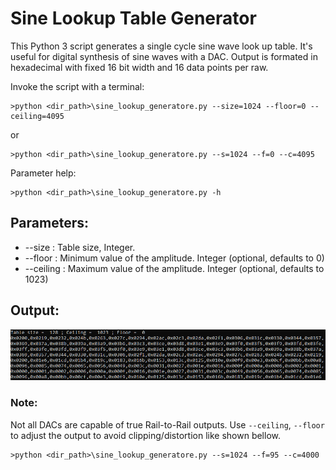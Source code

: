 # Sine Lookup Table Generator
This Python 3 script generates a single cycle sine wave look up table. It's useful for digital synthesis of sine waves with a DAC. Output is formated in hexadecimal with fixed 16 bit width and 16 data points per raw.

Invoke the script with a terminal:
```
>python <dir_path>\sine_lookup_generatore.py --size=1024 --floor=0 --ceiling=4095
```
or
```
>python <dir_path>\sine_lookup_generatore.py --s=1024 --f=0 --c=4095
```
Parameter help:
```
>python <dir_path>\sine_lookup_generatore.py -h
```

## Parameters:
* --size : Table size, Integer.
* --floor : Minimum value of the amplitude. Integer (optional, defaults to 0)
* --ceiling : Maximum value of the amplitude. Integer (optional, defaults to 1023)
## Output:
![Example Output](ExampleOutput.png?raw=true)
### Note:
Not all DACs are capable of true Rail-to-Rail outputs.
Use `--ceiling`, `--floor` to adjust the output to avoid clipping/distortion like shown bellow.
```
>python <dir_path>\sine_lookup_generatore.py --s=1024 --f=95 --c=4000
```
